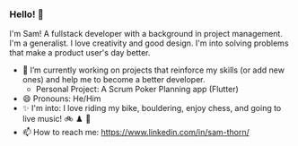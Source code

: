 ### Hello! 👋

I'm Sam! A fullstack developer with a background in project management. I'm a generalist. I love creativity and good design. I'm into solving problems that make a product user's day better. 

- 🔭 I’m currently working on projects that reinforce my skills (or add new ones) and help me to become a better developer. 
  - Personal Project: A Scrum Poker Planning app (Flutter)
- 😄 Pronouns: He/Him
- :sparkles: I'm into: I love riding my bike, bouldering, enjoy chess, and going to live music!  :bike: ♟️ :guitar: 
- 📫 How to reach me: https://www.linkedin.com/in/sam-thorn/

<!--
**sam-thorn/sam-thorn** is a ✨ _special_ ✨ repository because its `README.md` (this file) appears on your GitHub profile.

Here are some ideas to get you started:


- 👯 I’m looking to collaborate on ...
- 🤔 I’m looking for help with ...
- 💬 Ask me about ...



-->
